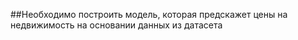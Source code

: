 ##Необходимо построить модель, которая предскажет цены на недвижимость на основании данных из датасета
